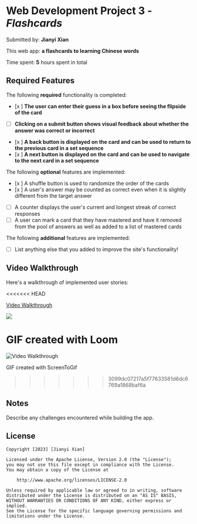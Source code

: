 # Web Development Project 3 - *Flashcards*

Submitted by: **Jianyi Xian**

This web app: **a flashcards to learning Chinese words**

Time spent: **5** hours spent in total

## Required Features

The following **required** functionality is completed:

- [x ] **The user can enter their guess in a box before seeing the flipside of the card**
- [ ] **Clicking on a submit button shows visual feedback about whether the answer was correct or incorrect**
- [x ] **A back button is displayed on the card and can be used to return to the previous card in a set sequence**
- [x ] **A next button is displayed on the card and can be used to navigate to the next card in a set sequence**

The following **optional** features are implemented:

- [x ] A shuffle button is used to randomize the order of the cards
- [x ] A user's answer may be counted as correct even when it is slightly different from the target answer
- [ ] A counter displays the user's current and longest streak of correct responses
- [ ] A user can mark a card that they have mastered and have it removed from the pool of answers as well as added to a list of mastered cards

The following **additional** features are implemented:

* [ ] List anything else that you added to improve the site's functionality!

## Video Walkthrough

Here's a walkthrough of implemented user stories:

<<<<<<< HEAD
<a href="https://www.loom.com/share/5edc8807bb2f4847994d9a6535e6a7e4">
    <p>Video Walkthrough</p>
    <img style="max-width:300px;" src="https://cdn.loom.com/sessions/thumbnails/5edc8807bb2f4847994d9a6535e6a7e4-with-play.gif">
  </a>


<!-- Replace this with whatever GIF tool you used! -->
GIF created with Loom
=======
<img src='flashcards/src/video-walkthrough.gif' title='Video Walkthrough' width='' alt='Video Walkthrough' />

<!-- Replace this with whatever GIF tool you used! -->
GIF created with ScreenToGif
>>>>>>> 3099dc07217a5f77633581d6dc6769a1868baf6a


## Notes

Describe any challenges encountered while building the app.

## License

    Copyright [2023] [Jianyi Xian]

    Licensed under the Apache License, Version 2.0 (the "License");
    you may not use this file except in compliance with the License.
    You may obtain a copy of the License at

        http://www.apache.org/licenses/LICENSE-2.0

    Unless required by applicable law or agreed to in writing, software
    distributed under the License is distributed on an "AS IS" BASIS,
    WITHOUT WARRANTIES OR CONDITIONS OF ANY KIND, either express or implied.
    See the License for the specific language governing permissions and
    limitations under the License.
